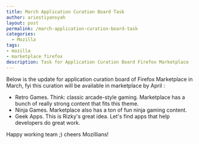 ```yaml
---
title: March Application Curation Board Task
author: ariestiyansyah
layout: post
permalink: /march-application-curation-board-task
categories:
  - Mozilla
tags:
- mozilla
- marketplace firefox
description: Task for Application Curation Board Firefox Marketplace
---
```


Below is the update for application curation board of Firefox Marketplace in March, fyi this curation will be available in marketplace by April :

- Retro Games. Think: classic arcade-style gaming. Marketplace has a bunch of really strong content that fits this theme.
- Ninja Games. Marketplace also has a ton of fun ninja gaming content. 
- Geek Apps. This is Rizky's great idea. Let's find apps that help developers do great work. 

Happy working team ;) cheers Mozillians!

